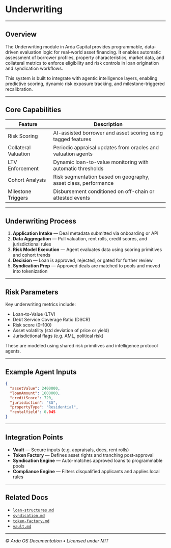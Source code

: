 # Underwriting

---

## Overview

The Underwriting module in Arda Capital provides programmable, data-driven evaluation logic for real-world asset financing. It enables automatic assessment of borrower profiles, property characteristics, market data, and collateral metrics to enforce eligibility and risk controls in loan origination and syndication workflows.

This system is built to integrate with agentic intelligence layers, enabling predictive scoring, dynamic risk exposure tracking, and milestone-triggered recalibration.

---

## Core Capabilities

| Feature | Description |
|---------|-------------|
| Risk Scoring | AI-assisted borrower and asset scoring using tagged features |
| Collateral Valuation | Periodic appraisal updates from oracles and valuation agents |
| LTV Enforcement | Dynamic loan-to-value monitoring with automatic thresholds |
| Cohort Analysis | Risk segmentation based on geography, asset class, performance |
| Milestone Triggers | Disbursement conditioned on off-chain or attested events |

---

## Underwriting Process

1. **Application Intake** — Deal metadata submitted via onboarding or API
2. **Data Aggregation** — Pull valuation, rent rolls, credit scores, and jurisdictional rules
3. **Risk Model Execution** — Agent evaluates data using scoring primitives and cohort trends
4. **Decision** — Loan is approved, rejected, or gated for further review
5. **Syndication Prep** — Approved deals are matched to pools and moved into tokenization

---

## Risk Parameters

Key underwriting metrics include:

- Loan-to-Value (LTV)
- Debt Service Coverage Ratio (DSCR)
- Risk score (0–100)
- Asset volatility (std deviation of price or yield)
- Jurisdictional flags (e.g. AML, political risk)

These are modeled using shared risk primitives and intelligence protocol agents.

---

## Example Agent Inputs

```json
{
  "assetValue": 2400000,
  "loanAmount": 1600000,
  "creditScore": 720,
  "jurisdiction": "SG",
  "propertyType": "Residential",
  "rentalYield": 0.045
}
```

---

## Integration Points

- **Vault** — Secure inputs (e.g. appraisals, docs, rent rolls)
- **Token Factory** — Defines asset rights and tranching post-approval
- **Syndication Engine** — Auto-matches approved loans to programmable pools
- **Compliance Engine** — Filters disqualified applicants and applies local rules

---

## Related Docs

- [`loan-structures.md`](./loan-structures.md)
- [`syndication.md`](./syndication.md)
- [`token-factory.md`](../arda-core/token-factory.md)
- [`vault.md`](../arda-core/vault.md)

---

*© Arda OS Documentation • Licensed under MIT*
